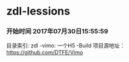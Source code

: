 # zdl-lessions
### 开始时间 2017年07月30日15:55:59
目录索引:
zdl -vimo:    一个H5 -Build   项目源地址： https://github.com/DTFE/Vimo